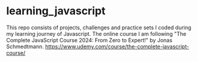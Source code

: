 # learning_javascript

This repo consists of projects, challenges and practice sets I coded during my learning journey of Javascript. The online course I am following "The Complete JavaScript Course 2024: From Zero to Expert!" by Jonas Schmedtmann. https://www.udemy.com/course/the-complete-javascript-course/
